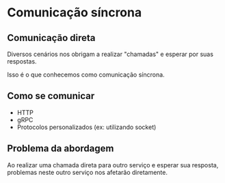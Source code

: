 # Comunicação síncrona

## Comunicação direta

Diversos cenários nos obrigam a realizar "chamadas" e esperar por suas respostas.

Isso é o que conhecemos como comunicação síncrona.

## Como se comunicar

- HTTP
- gRPC
- Protocolos personalizados (ex: utilizando socket)

## Problema da abordagem

Ao realizar uma chamada direta para outro serviço e esperar sua resposta, problemas neste outro serviço nos afetarão diretamente.

